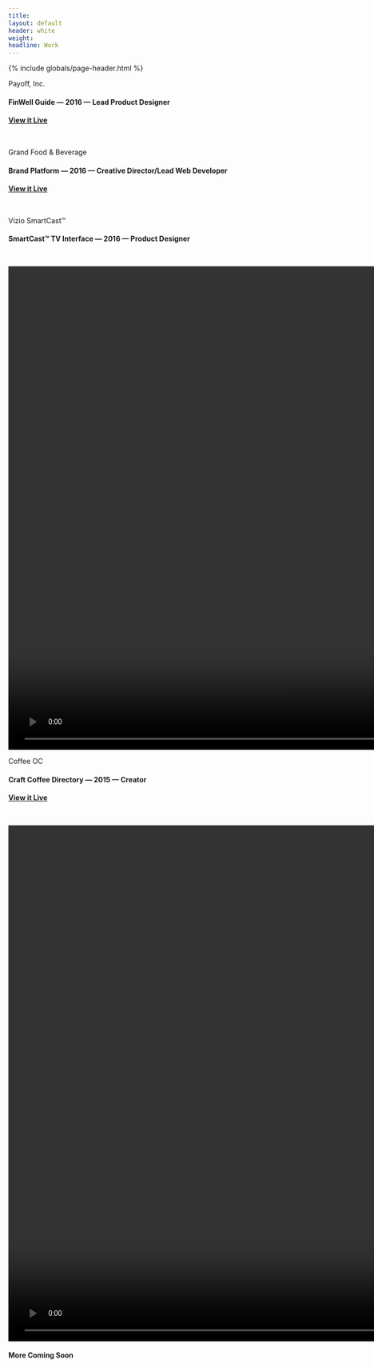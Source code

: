 ```yaml
---
title:
layout: default
header: white
weight: 
headline: Work
---
```


{% include globals/page-header.html %}

<section id="work-payoff" class="page-body md-pt6 md-pb2" data-background="rgb(255, 255, 255)">
  <div class="post-content wrapper xs-mt3">
      <div class="xs-block gutters ">
        <div class="col sm-col-5">
          <p class="text-2">Payoff, Inc.</p>
          <h4 class="text-gray-lightest xs-mt1 xs-mb2">FinWell Guide — 2016 — Lead Product Designer</h4>
        </div>
        <div class="col sm-col-7">
          <a href="http://payoff.com"><h4 class="xs-text-right md-mt6 xs-mb2">View it Live</h4></a>
        </div>
      </div>
  </div>
  <figure><img src="{{ "/work/uploads/po-02.jpg" | prepend: site.baseurl }}" alt="" /></figure>

  <figure><img src="{{ "/work/uploads/po-01.jpg" | prepend: site.baseurl }}" alt="" /></figure>
</section>
<section id="work-gfb" class="page-body md-py2">
  <div class="post-content wrapper xs-mt3">
      <div class="xs-block gutters ">
        <div class="col sm-col-5">
          <p class="text-2">Grand Food & Beverage</p>
          <h4 class="text-gray-lightest xs-mt1 xs-mb2">Brand Platform — 2016 — Creative Director/Lead Web Developer</h4>
        </div>
        <div class="col sm-col-7">
          <a href="http://grandfandb.com"><h4 class="xs-text-right md-mt6 xs-mb2">View it Live</h4></a>
        </div>
      </div>
  </div>
  <figure><img src="{{ "/work/uploads/gfb-01.jpg" | prepend: site.baseurl }}" alt="" /></figure>
  <figure><img src="{{ "/work/uploads/gfb-02.jpg" | prepend: site.baseurl }}" alt="" /></figure>
</section>
<section id="work-vizio" class="page-body md-pt6 md-py2">
  <div class="post-content wrapper xs-mt3">
      <div class="xs-block gutters ">
        <div class="col sm-col-5">
          <p class="text-2">Vizio SmartCast™</p>
          <h4 class="text-gray-lightest xs-mt1 xs-mb2">SmartCast™ TV Interface — 2016 — Product Designer</h4>
        </div>
      </div>
  </div>
  <figure><img src="{{ "/work/uploads/vsc-01.jpg" | prepend: site.baseurl }}" alt="" /></figure>
  <figure><img src="{{ "/work/uploads/vsc-02.jpg" | prepend: site.baseurl }}" alt="" /></figure>
  <video id="video" width="1800" height="967" autoplay controls loop muted>
    <source src="{{ "/work/uploads/tv-ui-loop.mp4" | prepend: site.baseurl }}" type="video/mp4" />
    <source src="{{ "/work/uploads/tv-ui-loop.ogg" | prepend: site.baseurl }}" type="video/ogg" />
  </video>
</section>
<section id="work-coffeeoc" class="page-body md-py2">
  <div class="post-content wrapper xs-mt3">
      <div class="xs-block gutters ">
        <div class="col sm-col-5">
          <p class="text-2">Coffee OC</p>
          <h4 class="text-gray-lightest xs-mt1 xs-mb2">Craft Coffee Directory — 2015 — Creator</h4>
        </div>
        <div class="col sm-col-7">
          <a href="http://coffeeoc.com"><h4 class="xs-text-right md-mt6 xs-mb2">View it Live</h4></a>
        </div>
      </div>
  </div>
  <figure><img src="{{ "/work/uploads/coc-01.jpg" | prepend: site.baseurl }}" alt="" /></figure>
  <figure><img src="{{ "/work/uploads/coc-02.jpg" | prepend: site.baseurl }}" alt="" /></figure>
  <video id="video" width="1800" height="1032" autoplay controls loop muted>
    <source src="{{ "/work/uploads/coffee-oc-loop.mp4" | prepend: site.baseurl }}" type="video/mp4" />
    <source src="{{ "/work/uploads/coffee-oc-loop.ogg" | prepend: site.baseurl }}" type="video/ogg" />
  </video>
</section>
<section class="page-body md-py6">
  <div class="post-content wrapper xs-mt3">
      <div class="xs-block gutters ">
        <div class="xs-text-center">
          <h4 class="text-gray-lightest xs-mt1 xs-mb2">More Coming Soon</h4>
        </div>
      </div>
  </div>
</section>
